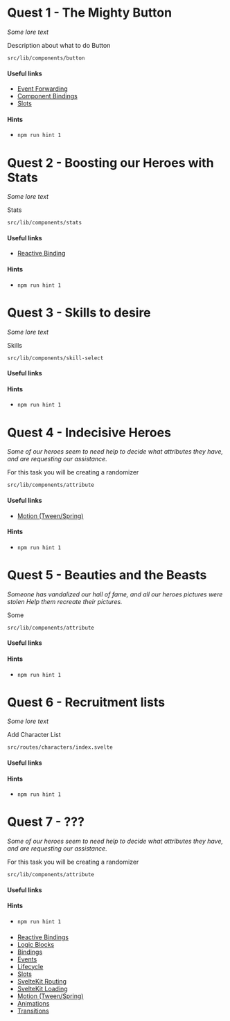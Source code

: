 # Quest 1 - The Mighty Button

_Some lore text_

Description about what to do Button

`src/lib/components/button`

#### Useful links

- [Event Forwarding](https://svelte.dev/tutorial/event-forwarding)
- [Component Bindings](https://svelte.dev/tutorial/component-bindings)
- [Slots](https://svelte.dev/tutorial/slots)

#### Hints

- `npm run hint 1`

# Quest 2 - Boosting our Heroes with Stats

_Some lore text_

Stats

`src/lib/components/stats`

#### Useful links

- [Reactive Binding](https://svelte.dev/tutorial/event-forwarding)

#### Hints

- `npm run hint 1`

# Quest 3 - Skills to desire

_Some lore text_

Skills

`src/lib/components/skill-select`

#### Useful links

#### Hints

- `npm run hint 1`

# Quest 4 - Indecisive Heroes

_Some of our heroes seem to need help to decide what attributes they have, and are requesting our assistance._

For this task you will be creating a randomizer

`src/lib/components/attribute`

#### Useful links

- [Motion (Tween/Spring)](https://svelte.dev/tutorial/tweened)

#### Hints

- `npm run hint 1`

# Quest 5 - Beauties and the Beasts

_Someone has vandalized our hall of fame, and all our heroes pictures were stolen_
_Help them recreate their pictures._

Some

`src/lib/components/attribute`

#### Useful links

#### Hints

- `npm run hint 1`

# Quest 6 - Recruitment lists

_Some lore text_

Add Character List

`src/routes/characters/index.svelte`

#### Useful links

#### Hints

- `npm run hint 1`

# Quest 7 - ???

_Some of our heroes seem to need help to decide what attributes they have, and are requesting our assistance._

For this task you will be creating a randomizer

`src/lib/components/attribute`

#### Useful links

#### Hints

- `npm run hint 1`

####

- [Reactive Bindings](https://svelte.dev/tutorial/reactive-declarations)
- [Logic Blocks](https://svelte.dev/tutorial/if-blocks)
- [Bindings](https://svelte.dev/tutorial/text-inputs)
- [Events](https://svelte.dev/tutorial/event-forwarding)
- [Lifecycle](https://svelte.dev/tutorial/onmount)
- [Slots](https://svelte.dev/tutorial/slots)
- [SvelteKit Routing](https://kit.svelte.dev/docs#routing)
- [SvelteKit Loading](https://kit.svelte.dev/docs#loading)
- [Motion (Tween/Spring)](https://svelte.dev/tutorial/tweened)
- [Animations](https://svelte.dev/tutorial/animate)
- [Transitions](https://svelte.dev/tutorial/transition)
